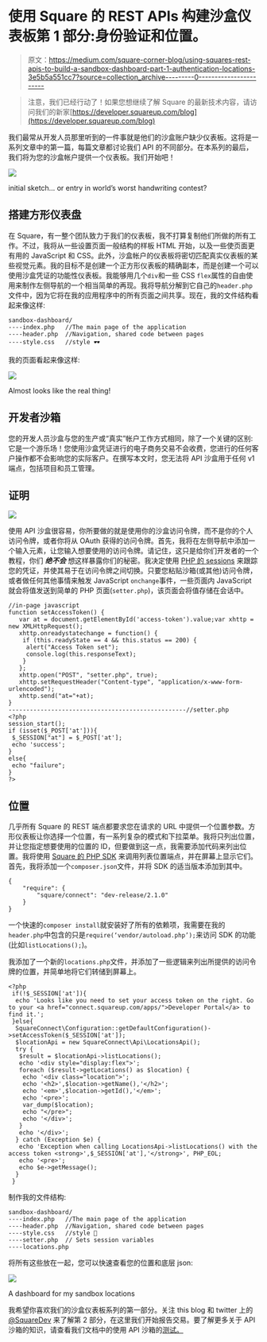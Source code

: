 # 使用 Square 的 REST APIs 构建沙盒仪表板第 1 部分:身份验证和位置。

> 原文：<https://medium.com/square-corner-blog/using-squares-rest-apis-to-build-a-sandbox-dashboard-part-1-authentication-locations-3e5b5a551cc7?source=collection_archive---------0----------------------->

> 注意，我们已经行动了！如果您想继续了解 Square 的最新技术内容，请访问我们的新家[https://developer.squareup.com/blog](https://developer.squareup.com/blog)

我们最常从开发人员那里听到的一件事就是他们的沙盒账户缺少仪表板。这将是一系列文章中的第一篇，每篇文章都讨论我们 API 的不同部分。在本系列的最后，我们将为您的沙盒帐户提供一个仪表板。我们开始吧！

![](img/320f4cc1e3148e8624de3e0085c4b2c2.png)

initial sketch… or entry in world’s worst handwriting contest?

## **搭建方形仪表盘**

在 Square，有一整个团队致力于我们的仪表板，我不打算复制他们所做的所有工作。不过，我将从一些设置页面一般结构的样板 HTML 开始，以及一些使页面更有用的 JavaScript 和 CSS。此外，沙盒帐户的仪表板将密切匹配真实仪表板的某些视觉元素。我的目标不是创建一个正方形仪表板的精确副本，而是创建一个可以使用沙盒凭证的功能性仪表板。我能够用几个`div`和一些 CSS `flex`属性的自由使用来制作左侧导航的一个相当简单的再现。我将导航分解到它自己的`header.php`文件中，因为它将在我的应用程序中的所有页面之间共享。现在，我的文件结构看起来像这样:

```
sandbox-dashboard/
----index.php   //The main page of the application
----header.php  //Navigation, shared code between pages
----style.css   //style 🕶
```

我的页面看起来像这样:

![](img/c4c4b4c443aea7c383eae82c19335b7e.png)

Almost looks like the real thing!

## 开发者沙箱

您的开发人员沙盒与您的生产或“真实”帐户工作方式相同，除了一个关键的区别:它是一个游乐场！您使用沙盒凭证进行的电子商务交易不会收费，您进行的任何客户操作都不会影响您的实际客户。在撰写本文时，您无法将 API 沙盒用于任何 v1 端点，包括项目和员工管理。

## 证明

![](img/fa7c228d20a7151d5e92ae8f441941c6.png)

使用 API 沙盒很容易，你所要做的就是使用你的沙盒访问令牌，而不是你的个人访问令牌，或者你将从 OAuth 获得的访问令牌。首先，我将在左侧导航中添加一个输入元素，让您输入想要使用的访问令牌。请记住，这只是给你们开发者的一个教程，你们 ***绝不会*** 想这样暴露你们的秘密。我决定使用 [PHP 的 sessions](https://www.w3schools.com/php/php_sessions.asp) 来跟踪您的凭证，并使其易于在访问令牌之间切换。只要您粘贴沙箱(或其他)访问令牌，或者做任何其他事情来触发 JavaScript `onchange`事件，一些页面内 JavaScript 就会将值发送到简单的 PHP 页面(`setter.php`)，该页面会将值存储在会话中。

```
//in-page javascript
function setAccessToken() {
   var at = document.getElementById('access-token').value;var xhttp = new XMLHttpRequest();
   xhttp.onreadystatechange = function() {
    if (this.readyState == 4 && this.status == 200) {
     alert("Access Token set");
     console.log(this.responseText);
    }
   };
   xhttp.open("POST", "setter.php", true);
   xhttp.setRequestHeader("Content-type", "application/x-www-form-urlencoded");
   xhttp.send("at="+at);
}
--------------------------------------------------//setter.php
<?php 
session_start();
if (isset($_POST['at'])){
 $_SESSION["at"] = $_POST['at'];
 echo 'success';
}
else{
 echo "failure";
}
?>
```

## 位置

几乎所有 Square 的 REST 端点都要求您在请求的 URL 中提供一个位置参数。方形仪表板让你选择一个位置，有一系列复杂的模式和下拉菜单。我将只列出位置，并让您指定想要使用的位置的 ID，但要做到这一点，我需要添加代码来列出位置。我将使用 [Square 的 PHP SDK](https://github.com/square/connect-php-sdk) 来调用列表位置端点，并在屏幕上显示它们。首先，我将添加一个`composer.json`文件，并将 SDK 的适当版本添加到其中。

```
{
    "require": {
        "square/connect": "dev-release/2.1.0"
    }
}
```

一个快速的`composer install`就安装好了所有的依赖项，我需要在我的`header.php`中包含的只是`require(‘vendor/autoload.php’);`来访问 SDK 的功能(比如`listLocations();`)。

我添加了一个新的`locations.php`文件，并添加了一些逻辑来列出所提供的访问令牌的位置，并简单地将它们转储到屏幕上。

```
<?php
 if(!$_SESSION['at']){
  echo 'Looks like you need to set your access token on the right. Go to your <a href="connect.squareup.com/apps/">Developer Portal</a> to find it.'; 
 }else{
  SquareConnect\Configuration::getDefaultConfiguration()->setAccessToken($_SESSION['at']);
  $locationApi = new SquareConnect\Api\LocationsApi();
  try {
   $result = $locationApi->listLocations();
   echo '<div style="display:flex">';
   foreach ($result->getLocations() as $location) {
    echo '<div class="location">';
    echo '<h2>',$location->getName(),'</h2>';
    echo '<em>',$location->getId(),'</em>';
    echo '<pre>';
    var_dump($location);
    echo "</pre>";
    echo '</div>';
   }
   echo '</div>';
  } catch (Exception $e) {
   echo 'Exception when calling LocationsApi->listLocations() with the access token <strong>',$_SESSION['at'],'</strong>', PHP_EOL;
   echo '<pre>';
   echo $e->getMessage();
  }
 }
```

制作我的文件结构:

```
sandbox-dashboard/
----index.php   //The main page of the application
----header.php  //Navigation, shared code between pages
----style.css   //style 🎉
----setter.php  // Sets session variables
----locations.php 
```

将所有这些放在一起，您可以快速查看您的位置和底层 json:

![](img/e6262579d6ee73cde60927d854248f5d.png)

A dashboard for my sandbox locations

我希望你喜欢我们的沙盒仪表板系列的第一部分。关注 this blog 和 twitter 上的 [@SquareDev](https://twitter.com/SquareDev) 来了解第 2 部分，在这里我们开始报告交易。要了解更多关于 API 沙箱的知识，请查看我们文档中的使用 API 沙箱的[测试。](https://docs.connect.squareup.com/articles/using-sandbox)